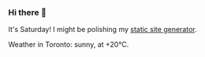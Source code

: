 ### Hi there :wave:

It's Saturday! I might be polishing my [static site generator](https://github.com/bewuethr/pandoc-bash-blog).

Weather in Toronto: sunny, at +20°C.
